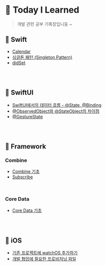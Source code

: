 # 📱 Today I Learned
> 개발 관련 공부 기록장입니둥 ~

## 🔆 Swift
- [Calendar](https://github.com/GYURI-PARK/TIL_iOS/blob/main/Swift/Calendar.md)
- [싱글톤 패턴 (Singleton Pattern)](https://github.com/GYURI-PARK/TIL_iOS/blob/main/Swift/Singleton.md)
- [didSet](https://github.com/GYURI-PARK/TIL_iOS/blob/main/Swift/didSet.md)

</br>
</br>

## 🔆 SwiftUI

- [SwiftUI에서의 데이터 흐름 - @State, @Binding](https://github.com/GYURI-PARK/TIL_iOS/blob/main/SwiftUI/SwiftUI에서의%20데이터%20흐름.md)
- [@ObservedObject와 @StateObject의 차이점](https://github.com/GYURI-PARK/TIL_iOS/blob/main/SwiftUI/@ObservedObject와%20@StateObject의%20차이점.md)
- [@GestureState](https://github.com/GYURI-PARK/TIL_iOS/blob/main/SwiftUI/%40GestureState.md)

</br>
</br>

## 🔆 Framework
### Combine

- [Combine 기초](https://github.com/GYURI-PARK/TIL_iOS/blob/main/Framework/Combine/Combine%20기초.md)
- [Subscribe](https://github.com/GYURI-PARK/TIL_iOS/blob/main/Framework/Combine/Subscribe.md)

</br>

### Core Data

- [Core Data 기초](https://github.com/GYURI-PARK/TIL_iOS/blob/main/Framework/Core%20Data/Core%20Data%20기초.md)


</br>
</br>

## 🔆 iOS

- [기존 프로젝트에 watchOS 추가하기](https://github.com/GYURI-PARK/TIL_iOS/blob/main/iOS/watchOS%20추가하기.md)
- [개발 협업에 필요한 프로비저닝 파일](https://github.com/GYURI-PARK/TIL_iOS/blob/main/iOS/Provisioning%20profile에%20대하여.md)
